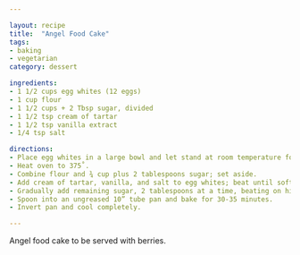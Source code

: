 ```yaml
---

layout: recipe
title:  "Angel Food Cake"
tags: 
- baking
- vegetarian
category: dessert

ingredients:
- 1 1/2 cups egg whites (12 eggs)
- 1 cup flour
- 1 1/2 cups + 2 Tbsp sugar, divided
- 1 1/2 tsp cream of tartar
- 1 1/2 tsp vanilla extract
- 1/4 tsp salt

directions:
- Place egg whites in a large bowl and let stand at room temperature for 30 minutes. 
- Heat oven to 375˚. 
- Combine flour and ¾ cup plus 2 tablespoons sugar; set aside. 
- Add cream of tartar, vanilla, and salt to egg whites; beat until soft peaks form. 
- Gradually add remaining sugar, 2 tablespoons at a time, beating on high until stiff peaks form. Gradually fold in flour mixture. 
- Spoon into an ungreased 10” tube pan and bake for 30-35 minutes. 
- Invert pan and cool completely.

---
```


Angel food cake to be served with berries.